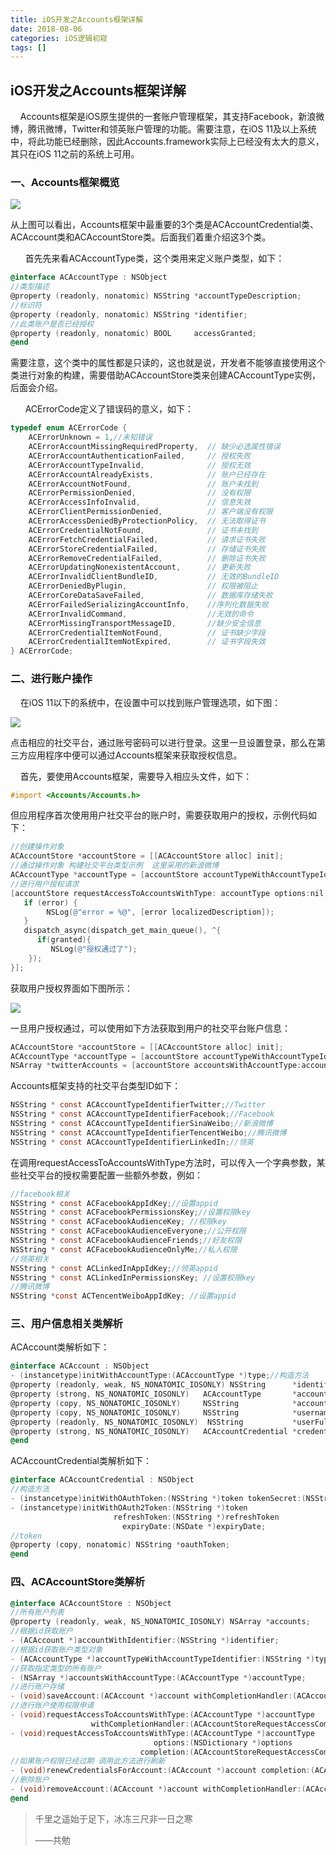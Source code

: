 ```yaml
---
title: iOS开发之Accounts框架详解
date: 2018-08-06
categories: iOS逻辑初窥
tags: []
---
```

## iOS开发之Accounts框架详解

    Accounts框架是iOS原生提供的一套账户管理框架，其支持Facebook，新浪微博，腾讯微博，Twitter和领英账户管理的功能。需要注意，在iOS 11及以上系统中，将此功能已经删除，因此Accounts.framework实际上已经没有太大的意义，其只在iOS 11之前的系统上可用。

### 一、Accounts框架概览

![](https://oscimg.oschina.net/oscnet/0dfea13c8f268130bdaee34d6aa7ce16e9f.jpg)

从上图可以看出，Accounts框架中最重要的3个类是ACAccountCredential类、ACAccount类和ACAccountStore类。后面我们着重介绍这3个类。

      首先先来看ACAccountType类，这个类用来定义账户类型，如下：

```objectivec
@interface ACAccountType : NSObject
//类型描述
@property (readonly, nonatomic) NSString *accountTypeDescription;
//标识符
@property (readonly, nonatomic) NSString *identifier;
//此类账户是否已经授权
@property (readonly, nonatomic) BOOL     accessGranted;
@end
```

需要注意，这个类中的属性都是只读的，这也就是说，开发者不能够直接使用这个类进行对象的构建，需要借助ACAccountStore类来创建ACAccountType实例，后面会介绍。

      ACErrorCode定义了错误码的意义，如下：

```objectivec
typedef enum ACErrorCode {
    ACErrorUnknown = 1,//未知错误
    ACErrorAccountMissingRequiredProperty,  // 缺少必选属性错误
    ACErrorAccountAuthenticationFailed,     // 授权失败
    ACErrorAccountTypeInvalid,              // 授权无效
    ACErrorAccountAlreadyExists,            // 账户已经存在
    ACErrorAccountNotFound,                 // 账户未找到
    ACErrorPermissionDenied,                // 没有权限
    ACErrorAccessInfoInvalid,               // 信息失效
    ACErrorClientPermissionDenied,          // 客户端没有权限
    ACErrorAccessDeniedByProtectionPolicy,  // 无法取得证书
    ACErrorCredentialNotFound,              // 证书未找到
    ACErrorFetchCredentialFailed,           // 请求证书失败
    ACErrorStoreCredentialFailed,           // 存储证书失败
    ACErrorRemoveCredentialFailed,          // 删除证书失败
    ACErrorUpdatingNonexistentAccount,      // 更新失败
    ACErrorInvalidClientBundleID,           // 无效的BundleID
    ACErrorDeniedByPlugin,                  // 权限被阻止
    ACErrorCoreDataSaveFailed,              // 数据库存储失败
    ACErrorFailedSerializingAccountInfo,    //序列化数据失败
    ACErrorInvalidCommand,                  //无效的命令
    ACErrorMissingTransportMessageID,       //缺少安全信息
    ACErrorCredentialItemNotFound,          // 证书缺少字段
    ACErrorCredentialItemNotExpired,        // 证书字段失效
} ACErrorCode;
```

### 二、进行账户操作

    在iOS 11以下的系统中，在设置中可以找到账户管理选项，如下图：

![](https://oscimg.oschina.net/oscnet/95234bea81c13c4205dfef3af400f38a630.jpg)

点击相应的社交平台，通过账号密码可以进行登录。这里一旦设置登录，那么在第三方应用程序中便可以通过Accounts框架来获取授权信息。

    首先，要使用Accounts框架，需要导入相应头文件，如下：

```objectivec
#import <Accounts/Accounts.h>
```

但应用程序首次使用用户社交平台的账户时，需要获取用户的授权，示例代码如下：

```objectivec
//创建操作对象
ACAccountStore *accountStore = [[ACAccountStore alloc] init];
//通过操作对象 构建社交平台类型示例  这里采用的新浪微博
ACAccountType *accountType = [accountStore accountTypeWithAccountTypeIdentifier:ACAccountTypeIdentifierSinaWeibo];
//进行用户授权请求
[accountStore requestAccessToAccountsWithType: accountType options:nil completion:^(BOOL granted, NSError *error) {
   if (error) {
        NSLog(@"error = %@", [error localizedDescription]);
   }      
   dispatch_async(dispatch_get_main_queue(), ^{
      if(granted){
         NSLog(@"授权通过了");
    });
}];

```

获取用户授权界面如下图所示：

![](https://oscimg.oschina.net/oscnet/79f558158776e92d11b3976b0343fdf31d6.jpg)

一旦用户授权通过，可以使用如下方法获取到用户的社交平台账户信息：

```objectivec
ACAccountStore *accountStore = [[ACAccountStore alloc] init];
ACAccountType *accountType = [accountStore accountTypeWithAccountTypeIdentifier:ACAccountTypeIdentifierSinaWeibo];
NSArray *twitterAccounts = [accountStore accountsWithAccountType:accountType];
```

Accounts框架支持的社交平台类型ID如下：

```objectivec
NSString * const ACAccountTypeIdentifierTwitter;//Twitter
NSString * const ACAccountTypeIdentifierFacebook;//Facebook
NSString * const ACAccountTypeIdentifierSinaWeibo;//新浪微博
NSString * const ACAccountTypeIdentifierTencentWeibo;//腾讯微博
NSString * const ACAccountTypeIdentifierLinkedIn;//领英
```

在调用requestAccessToAccountsWithType方法时，可以传入一个字典参数，某些社交平台的授权需要配置一些额外参数，例如：

```objectivec
//facebook相关
NSString * const ACFacebookAppIdKey;//设置appid
NSString * const ACFacebookPermissionsKey;//设置权限key
NSString * const ACFacebookAudienceKey; //权限key
NSString * const ACFacebookAudienceEveryone;//公开权限
NSString * const ACFacebookAudienceFriends;//好友权限
NSString * const ACFacebookAudienceOnlyMe;//私人权限
//领英相关
NSString * const ACLinkedInAppIdKey;//领英appid
NSString * const ACLinkedInPermissionsKey; //设置权限key
//腾讯微博
NSString *const ACTencentWeiboAppIdKey; //设置appid
```

### 三、用户信息相关类解析

ACAccount类解析如下：

```objectivec
@interface ACAccount : NSObject
- (instancetype)initWithAccountType:(ACAccountType *)type;//构造方法
@property (readonly, weak, NS_NONATOMIC_IOSONLY) NSString      *identifier;//标识符
@property (strong, NS_NONATOMIC_IOSONLY)   ACAccountType       *accountType;//账户类型
@property (copy, NS_NONATOMIC_IOSONLY)     NSString            *accountDescription;//账户描述
@property (copy, NS_NONATOMIC_IOSONLY)     NSString            *username;//用户名
@property (readonly, NS_NONATOMIC_IOSONLY)  NSString           *userFullName;//完整名称
@property (strong, NS_NONATOMIC_IOSONLY)   ACAccountCredential *credential;//授权凭证
@end
```

ACAccountCredential类解析如下：

```objectivec
@interface ACAccountCredential : NSObject
//构造方法
- (instancetype)initWithOAuthToken:(NSString *)token tokenSecret:(NSString *)secret;
- (instancetype)initWithOAuth2Token:(NSString *)token 
                       refreshToken:(NSString *)refreshToken
                         expiryDate:(NSDate *)expiryDate;
//token
@property (copy, nonatomic) NSString *oauthToken;
@end
```

### 四、ACAccountStore类解析

```objectivec
@interface ACAccountStore : NSObject
//所有账户列表
@property (readonly, weak, NS_NONATOMIC_IOSONLY) NSArray *accounts;
//根据id获取账户
- (ACAccount *)accountWithIdentifier:(NSString *)identifier;
//根据id获取账户类型对象
- (ACAccountType *)accountTypeWithAccountTypeIdentifier:(NSString *)typeIdentifier;
//获取指定类型的所有账户
- (NSArray *)accountsWithAccountType:(ACAccountType *)accountType;
//进行账户存储
- (void)saveAccount:(ACAccount *)account withCompletionHandler:(ACAccountStoreSaveCompletionHandler)completionHandler;
//进行账户使用权限申请
- (void)requestAccessToAccountsWithType:(ACAccountType *)accountType
                  withCompletionHandler:(ACAccountStoreRequestAccessCompletionHandler)handler NS_DEPRECATED(NA, NA, 5_0, 6_0);
- (void)requestAccessToAccountsWithType:(ACAccountType *)accountType
                                options:(NSDictionary *)options
                             completion:(ACAccountStoreRequestAccessCompletionHandler)completion;
//如果账户权限已经过期 调用此方法进行刷新
- (void)renewCredentialsForAccount:(ACAccount *)account completion:(ACAccountStoreCredentialRenewalHandler)completionHandler;
//删除账户
- (void)removeAccount:(ACAccount *)account withCompletionHandler:(ACAccountStoreRemoveCompletionHandler)completionHandler;
@end
```

> 千里之遥始于足下，冰冻三尺非一日之寒
> 
> ——共勉
